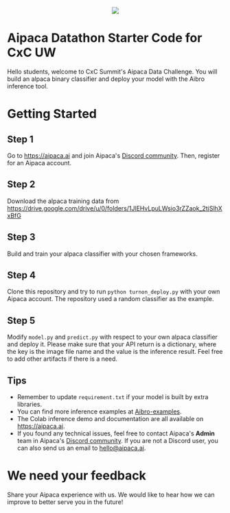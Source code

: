 <div align="center">
  <img src="https://drive.google.com/uc?export=view&id=1znFGGhNTQMWz3NG4cn0YebsjlsdPr9BN">
</div>

# Aipaca Datathon Starter Code for CxC UW

Hello students, welcome to CxC Summit's Aipaca Data Challenge. You will build an alpaca binary classifier and deploy your model with the Aibro inference tool.

# Getting Started

## Step 1

Go to https://aipaca.ai and join Aipaca's [Discord community](https://discord.gg/bYB7EuXzWW). Then, register for an Aipaca account.

## Step 2

Download the alpaca training data from https://drive.google.com/drive/u/0/folders/1JlEHvLpuLWsio3rZZaok_2tjSlhXxBfG

## Step 3

Build and train your alpaca classifier with your chosen frameworks.

## Step 4

Clone this repository and try to run `python turnon_deploy.py` with your own Aipaca account. The repository used a random classifier as the example.

## Step 5

Modify `model.py` and `predict.py` with respect to your own alpaca classifier and deploy it. Please make sure that your API return is a dictionary, where the key is the image file name and the value is the inference result. Feel free to add other artifacts if there is a need.

## Tips

- Remember to update `requirement.txt` if your model is built by extra libraries.
- You can find more inference examples at [Aibro-examples](https://github.com/aipaca-mlops/Aibro-examples).
- The Colab inference demo and documentation are all available on https://aipaca.ai.
- If you found any technical issues, feel free to contact Aipaca's **Admin** team in Aipaca's [Discord community](https://discord.gg/bYB7EuXzWW). If you are not a Discord user, you can also send us an email to hello@aipaca.ai.

# We need your feedback

Share your Aipaca experience with us. We would like to hear how we can improve to better serve you in the future!
